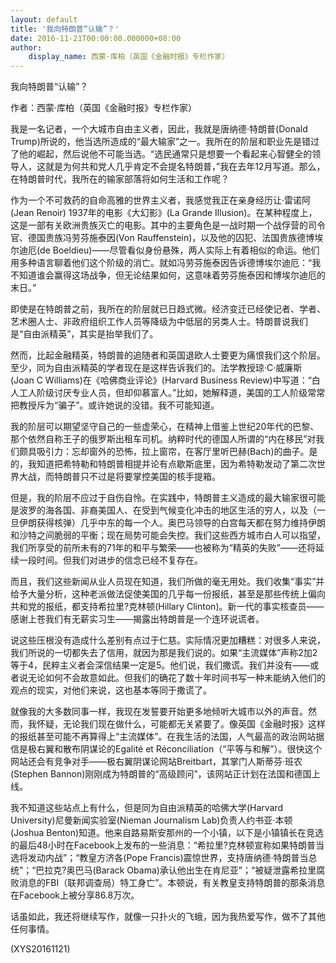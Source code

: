```yaml
---
layout: default
title: '我向特朗普“认输”？'
date: 2016-11-21T00:00:00.000000+08:00
author:
    display_name: 西蒙·库柏（英国《金融时报》专栏作家）
---
```


我向特朗普“认输”？

作者：西蒙·库柏（英国《金融时报》专栏作家）

我是一名记者，一个大城市自由主义者，因此，我就是唐纳德·特朗普(Donald Trump)所说的，他当选所造成的“最大输家”之一。我所在的阶层和职业先是错过了他的崛起，然后说他不可能当选。“选民通常只是想要一个看起来心智健全的领导人，这就是为何共和党人几乎肯定不会提名特朗普，”我在去年12月写道。那么，在特朗普时代，我所在的输家部落将如何生活和工作呢？

作为一个不可救药的自命高雅的世界主义者，我感觉我正在亲身经历让·雷诺阿(Jean Renoir) 1937年的电影《大幻影》(La Grande Illusion)。在某种程度上，这是一部有关欧洲贵族灭亡的电影。其中的主要角色是一战时期一个战俘营的司令官、德国贵族冯劳芬施泰因(Von Rauffenstein)，以及他的囚犯、法国贵族德博埃尔迪厄(de Boeldieu)——尽管看似身份悬殊，两人实际上有着相似的命运。他们用多种语言聊着他们这个阶级的消亡。就如冯劳芬施泰因告诉德博埃尔迪厄：“我不知道谁会赢得这场战争，但无论结果如何，这意味着劳芬施泰因和博埃尔迪厄的末日。”

即使是在特朗普之前，我所在的阶层就已日趋式微。经济变迁已经使记者、学者、艺术圈人士、非政府组织工作人员等降级为中低层的另类人士。特朗普说我们是“自由派精英”，其实是抬举我们了。

然而，比起金融精英，特朗普的追随者和英国退欧人士要更为痛恨我们这个阶层。至少，同为自由派精英的学者现在是这样告诉我们的。法学教授琼·C·威廉斯(Joan C Williams)在《哈佛商业评论》(Harvard Business Review)中写道：“白人工人阶级讨厌专业人员，但却仰慕富人。”比如，她解释道，美国的工人阶级常常把教授斥为“骗子”。或许她说的没错。我不可能知道。

我的阶层可以期望坚守自己的一些虚荣心，在精神上借鉴上世纪20年代的巴黎、那个依然自称王子的俄罗斯出租车司机。纳粹时代的德国人所谓的“内在移民”对我们颇具吸引力：忘却窗外的恐怖，拉上窗帘，在客厅里听巴赫(Bach)的曲子。是的，我知道把希特勒和特朗普相提并论有点歇斯底里，因为希特勒发动了第二次世界大战，而特朗普只不过是将要掌控美国的核手提箱。

但是，我的阶层不应过于自伤自怜。在实践中，特朗普主义造成的最大输家很可能是波罗的海各国、非裔美国人、在受到气候变化冲击的地区生活的穷人，以及（一旦伊朗获得核弹）几乎中东的每一个人。奥巴马领导的白宫每天都在努力维持伊朗和沙特之间脆弱的平衡；现在局势可能会失控。我们这些西方城市白人可以指望，我们所享受的前所未有的71年的和平与繁荣——也被称为“精英的失败”——还将延续一段时间。但我们对进步的信念已经不复存在。

而且，我们这些新闻从业人员现在知道，我们所做的毫无用处。我们收集“事实”并给予大量分析，这种老派做法促使美国的几乎每一份报纸，甚至是那些传统上偏向共和党的报纸，都支持希拉里?克林顿(Hillary Clinton)。新一代的事实核查员——感谢上苍我们有无薪实习生——揭露出特朗普是一个连环说谎者。

说这些压根没有造成什么差别有点过于仁慈。实际情况更加糟糕：对很多人来说，我们所说的一切都失去了信用，就因为那是我们说的。如果“主流媒体”声称2加2等于4，民粹主义者会深信结果一定是5。他们说，我们撒谎。我们并没有——或者说无论如何不会故意如此。但我们的确花了数十年时间书写一种未能纳入他们的观点的现实，对他们来说，这也基本等同于撒谎了。

就像我的大多数同事一样，我现在发誓要开始更多地倾听大城市以外的声音。然而，我怀疑，无论我们现在做什么，可能都无关紧要了。像英国《金融时报》这样的报纸甚至可能不再算得上“主流媒体”。在我生活的法国，人气最高的政治网站据信是极右翼和散布阴谋论的Egalité et Réconciliation（“平等与和解”）。很快这个网站还会有竞争对手——极右翼阴谋论网站Breitbart，其掌门人斯蒂芬·班农(Stephen Bannon)刚刚成为特朗普的“高级顾问”，该网站正计划在法国和德国上线。

我不知道这些站点上有什么，但是同为自由派精英的哈佛大学(Harvard University)尼曼新闻实验室(Nieman Journalism Lab)负责人约书亚·本顿(Joshua Benton)知道。他来自路易斯安那州的一个小镇，以下是小镇镇长在竞选的最后48小时在Facebook上发布的一些消息：“希拉里?克林顿宣称如果特朗普当选将发动内战”；“教皇方济各(Pope Francis)震惊世界，支持唐纳德·特朗普当总统”；“巴拉克?奥巴马(Barack Obama)承认他出生在肯尼亚”；“被疑泄露希拉里腐败消息的FBI（联邦调查局）特工身亡”。本顿说，有关教皇支持特朗普的那条消息在Facebook上被分享86.8万次。

话虽如此，我还将继续写作，就像一只扑火的飞蛾，因为我热爱写作，做不了其他任何事情。

(XYS20161121)

